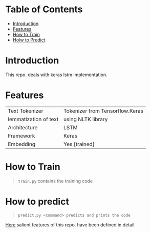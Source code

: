 
# Table of Contents

- [Introduction](#introduction)
- [Features](#features)
- [How to Train](#how-to-train)
- [Hoiw to Predict](#how-to-predict)




# Introduction


This repo. deals with keras lstm implementation.

# Features

|    |     |
|------|:-------|
Text Tokenizer | Tokenizer from Tensorflow.Keras 
lemmatization of text | using NLTK library
Architecture | LSTM
Framework | Keras
Embedding | Yes [trained]


# How to Train

>`train.py` contains the training code

# How to predict

>`predict.py <command> predicts and prints the code` 


[Here](#features) salient features of this repo. have been defined in detail.
